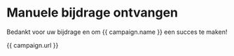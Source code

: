 # Manuele bijdrage ontvangen

Bedankt voor uw bijdrage en om {{ campaign.name }} een succes te maken!

{{ campaign.url }}
